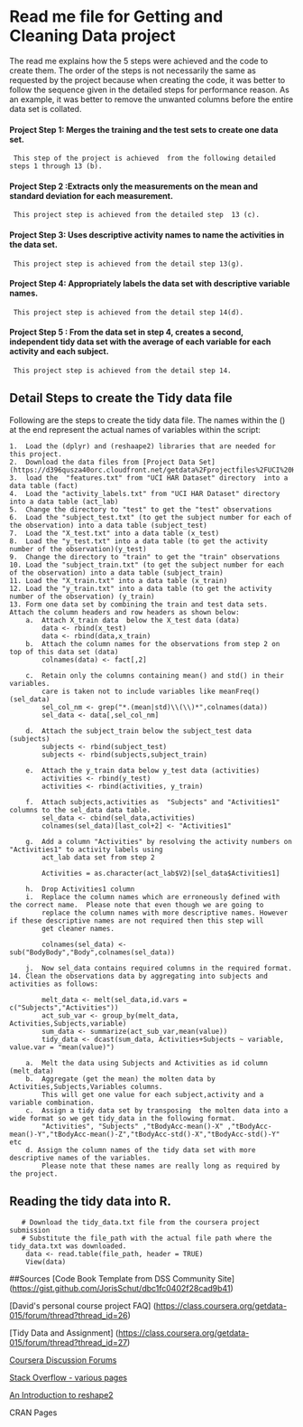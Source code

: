 # Read me file  for Getting and Cleaning Data  project
The read me explains how the 5 steps were achieved and the code to create them. The order of the steps is not necessarily the same as 
requested by the project because when creating the code, it was better to follow the sequence given in the detailed steps for performance 
reason. As an example, it was better to remove the unwanted columns before the entire data set is collated. 

#### Project Step 1: Merges the training and the test sets to create one data set.
	 This step of the project is achieved  from the following detailed steps 1 through 13 (b).
#### Project Step 2 :Extracts only the measurements on the mean and standard deviation for each measurement. 
	 This project step is achieved from the detailed step  13 (c).
#### Project Step 3: Uses descriptive activity names to name the activities in the data set.
     This project step is achieved from the detail step 13(g).
#### Project Step 4: Appropriately labels the data set with descriptive variable names.
     This project step is achieved from the detail step 14(d).
#### Project Step 5 : From the data set in step 4, creates a second, independent tidy data set with the average of each variable for each activity and each subject.
	 This project step is achieved from the detail step 14.
	 
## Detail Steps to create the Tidy data file	
Following are the  steps to create the tidy data file. The names within the () at  the end represent the actual names of variables within the script:

	1.	Load the (dplyr) and (reshaape2) libraries that are needed for this project. 
	2.	Download the data files from [Project Data Set] (https://d396qusza40orc.cloudfront.net/getdata%2Fprojectfiles%2FUCI%20HAR%20Dataset.zip)
	3.	load the  "features.txt" from "UCI HAR Dataset" directory  into a data table (fact)
	4.	Load the "activity_labels.txt" from "UCI HAR Dataset" directory  into a data table (act_lab)
	5.	Change the directory to "test" to get the "test" observations
	6.	Load the "subject_test.txt" (to get the subject number for each of the observation) into a data table (subject_test) 
	7.	Load the "X_test.txt" into a data table (x_test)
	8.	Load the "y_test.txt" into a data table (to get the activity number of the observation)(y_test)
	9.	Change the directory to "train" to get the "train" observations
	10.	Load the "subject_train.txt" (to get the subject number for each of the observation) into a data table (subject_train)
	11.	Load the "X_train.txt" into a data table (x_train)
	12.	Load the "y_train.txt" into a data table (to get the activity number of the observation) (y_train)
	13.	Form one data set by combining the train and test data sets. Attach the column headers and row headers as shown below:
		a.	Attach X_train data  below the X_test data (data)
			data <- rbind(x_test)
			data <- rbind(data,x_train)
		b.	Attach the column names for the observations from step 2 on top of this data set (data)
			colnames(data) <- fact[,2]
		
		c.	Retain only the columns containing mean() and std() in their variables. 
		    care is taken not to include variables like meanFreq() (sel_data)
			sel_col_nm <- grep("*.(mean|std)\\(\\)*",colnames(data))
			sel_data <- data[,sel_col_nm]
		
		d.	Attach the subject_train below the subject_test data (subjects)
			subjects <- rbind(subject_test)
			subjects <- rbind(subjects,subject_train)
		
		e.	Attach the y_train data below y_test data (activities)
			activities <- rbind(y_test)
			activities <- rbind(activities, y_train)
		
		f.	Attach subjects,activities as  "Subjects" and "Activities1" columns to the sel_data data table.
			sel_data <- cbind(sel_data,activities)
			colnames(sel_data)[last_col+2] <- "Activities1"

		g.	Add a column "Activities" by resolving the activity numbers on "Activities1" to activity labels using 
		    act_lab data set from step 2

			Activities = as.character(act_lab$V2)[sel_data$Activities1]
        	
		h.	Drop Activities1 column 
		i.	Replace the column names which are erroneously defined with the correct name.  Please note that even though we are going to 
		    replace the column names with more descriptive names. However if these descriptive names are not required then this step will 
			get cleaner names.
		
			colnames(sel_data) <- sub("BodyBody","Body",colnames(sel_data))
		
		j.	Now sel_data contains required columns in the required format.
	14.	Clean the observations data by aggregating into subjects and activities as follows:
		
			melt_data <- melt(sel_data,id.vars = c("Subjects","Activities"))
			act_sub_var <- group_by(melt_data, Activities,Subjects,variable)
			sum_data <- summarize(act_sub_var,mean(value))
			tidy_data <- dcast(sum_data, Activities+Subjects ~ variable, value.var = "mean(value)")
		
		a.	Melt the data using Subjects and Activities as id column (melt_data)
		b.	Aggregate (get the mean) the molten data by Activities,Subjects,Variables columns. 
			This will get one value for each subject,activity and a variable combination.
		c.	Assign a tidy data set by transposing  the molten data into a wide format so we get tidy_data in the following format.
			"Activities", "Subjects" ,"tBodyAcc-mean()-X" ,"tBodyAcc-mean()-Y","tBodyAcc-mean()-Z","tBodyAcc-std()-X","tBodyAcc-std()-Y" etc
		d. Assign the column names of the tidy data set with more descriptive names of the variables. 
			Please note that these names are really long as required by the project.

## Reading the tidy data into R.

```
   # Download the tidy_data.txt file from the coursera project submission
   # Substitute the file_path with the actual file path where the tidy_data.txt was downloaded.
    data <- read.table(file_path, header = TRUE) 
    View(data)
```
##Sources
[Code Book Template from DSS Community Site] (https://gist.github.com/JorisSchut/dbc1fc0402f28cad9b41)

[David's personal course project FAQ] (https://class.coursera.org/getdata-015/forum/thread?thread_id=26)

[Tidy Data and Assignment] (https://class.coursera.org/getdata-015/forum/thread?thread_id=27)

[Coursera Discussion Forums](https://class.coursera.org/getdata-015/forum/list?forum_id=10009)

[Stack Overflow - various pages](www.stackoverflow.com)

[An Introduction to reshape2](http://seananderson.ca/2013/10/19/reshape.html) 

CRAN Pages